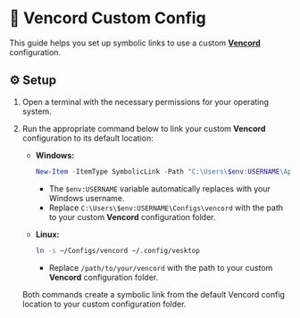 # 💬 Vencord Custom Config

This guide helps you set up symbolic links to use a custom [**Vencord**](https://github.com/Vendicated/Vencord) configuration.

## ⚙️ Setup

1. Open a terminal with the necessary permissions for your operating system.

2. Run the appropriate command below to link your custom **Vencord** configuration to its default location:

   - **Windows:**
     ```powershell
     New-Item -ItemType SymbolicLink -Path "C:\Users\$env:USERNAME\AppData\Roaming\Vesktop" -Target "C:\Users\$env:USERNAME\Configs\vencord"
     ```
     - The `$env:USERNAME` variable automatically replaces with your Windows username.
     - Replace `C:\Users\$env:USERNAME\Configs\vencord` with the path to your custom **Vencord** configuration folder.

   - **Linux:**
     ```sh
     ln -s ~/Configs/vencord ~/.config/vesktop
     ```
     - Replace `/path/to/your/vencord` with the path to your custom **Vencord** configuration folder.

   Both commands create a symbolic link from the default Vencord config location to your custom configuration folder.
